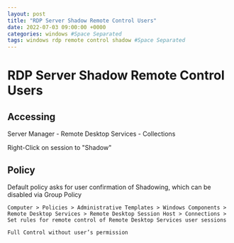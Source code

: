 ```yaml
---
layout: post
title: "RDP Server Shadow Remote Control Users"
date: 2022-07-03 09:00:00 +0000
categories: windows #Space Separated
tags: windows rdp remote control shadow #Space Separated
---
```


# RDP Server Shadow Remote Control Users

## Accessing

Server Manager - Remote Desktop Services - Collections

Right-Click on session to "Shadow"

## Policy

Default policy asks for user confirmation of Shadowing, which can be disabled via Group Policy

`Computer > Policies > Administrative Templates > Windows Components > Remote Desktop Services > Remote Desktop Session Host > Connections > Set rules for remote control of Remote Desktop Services user sessions`

`Full Control without user’s permission`